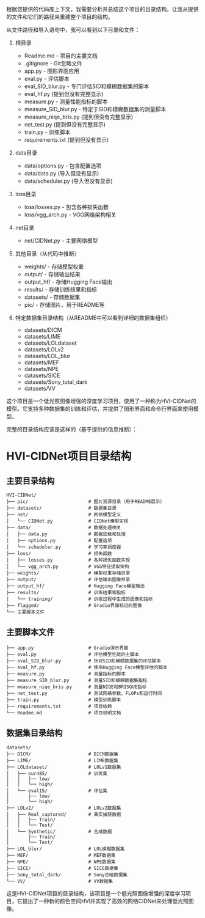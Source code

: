 <think>
根据您提供的代码库上下文，我需要分析并总结这个项目的目录结构。让我从提供的文件和它们的路径来重建整个项目的结构。

从文件路径和导入语句中，我可以看到以下目录和文件：

1. 根目录
   - Readme.md - 项目的主要文档
   - .gitignore - Git忽略文件
   - app.py - 图形界面应用
   - eval.py - 评估脚本
   - eval_SID_blur.py - 专门评估SID和模糊数据集的脚本
   - eval_hf.py (提到但没有完整显示)
   - measure.py - 测量性能指标的脚本
   - measure_SID_blur.py - 特定于SID和模糊数据集的测量脚本
   - measure_niqe_bris.py (提到但没有完整显示)
   - net_test.py (提到但没有完整显示)
   - train.py - 训练脚本
   - requirements.txt (提到但没有显示)

2. data目录
   - data/options.py - 包含配置选项
   - data/data.py (导入但没有显示)
   - data/scheduler.py (导入但没有显示)

3. loss目录
   - loss/losses.py - 包含各种损失函数
   - loss/vgg_arch.py - VGG网络架构相关

4. net目录
   - net/CIDNet.py - 主要网络模型

5. 其他目录（从代码中推断）
   - weights/ - 存储模型权重
   - output/ - 存储输出结果
   - output_hf/ - 存储Hugging Face输出
   - results/ - 存储训练结果和指标
   - datasets/ - 存储数据集
   - pic/ - 存储图片，用于README等

6. 特定数据集目录结构（从README中可以看到详细的数据集组织）
   - datasets/DICM
   - datasets/LIME
   - datasets/LOLdataset
   - datasets/LOLv2
   - datasets/LOL_blur
   - datasets/MEF
   - datasets/NPE
   - datasets/SICE
   - datasets/Sony_total_dark
   - datasets/VV

这个项目是一个低光照图像增强的深度学习项目，使用了一种称为HVI-CIDNet的模型。它支持多种数据集的训练和评估，并提供了图形界面和命令行界面来使用模型。

完整的目录结构应该是这样的（基于提供的信息推断）：
</think>

# HVI-CIDNet项目目录结构

## 主要目录结构

```
HVI-CIDNet/
├── pic/                      # 图片资源目录（用于README展示）
├── datasets/                 # 数据集目录
├── net/                      # 网络模型定义
│   └── CIDNet.py             # CIDNet模型实现
├── data/                     # 数据处理相关
│   ├── data.py               # 数据加载和处理
│   ├── options.py            # 配置选项
│   └── scheduler.py          # 学习率调度器
├── loss/                     # 损失函数
│   ├── losses.py             # 各种损失函数实现
│   └── vgg_arch.py           # VGG特征提取架构
├── weights/                  # 模型权重存储目录
├── output/                   # 评估输出图像目录
├── output_hf/                # Hugging Face模型输出
├── results/                  # 训练结果和指标
│   └── training/             # 训练过程中生成的图像和指标
├── flagged/                  # Gradio界面标记的图像
└── 主要脚本文件
```

## 主要脚本文件

```
├── app.py                    # Gradio演示界面
├── eval.py                   # 评估模型性能的主脚本
├── eval_SID_blur.py          # 针对SID和模糊数据集的评估脚本
├── eval_hf.py                # 使用Hugging Face模型评估的脚本
├── measure.py                # 测量指标的脚本
├── measure_SID_blur.py       # 测量SID和模糊数据集指标
├── measure_niqe_bris.py      # 测量NIQE和BRISQUE指标
├── net_test.py               # 测试网络参数、FLOPs和运行时间
├── train.py                  # 模型训练脚本
├── requirements.txt          # 项目依赖
└── Readme.md                 # 项目说明文档
```

## 数据集目录结构

```
datasets/
├── DICM/                     # DICM数据集
├── LIME/                     # LIME数据集
├── LOLdataset/               # LOLv1数据集
│   ├── our485/               # 训练集
│   │   ├── low/
│   │   └── high/
│   └── eval15/               # 评估集
│       ├── low/
│       └── high/
├── LOLv2/                    # LOLv2数据集
│   ├── Real_captured/        # 真实捕获数据
│   │   ├── Train/
│   │   └── Test/
│   └── Synthetic/            # 合成数据
│       ├── Train/
│       └── Test/
├── LOL_blur/                 # LOL模糊数据集
├── MEF/                      # MEF数据集
├── NPE/                      # NPE数据集
├── SICE/                     # SICE数据集
├── Sony_total_dark/          # Sony总暗数据集
└── VV/                       # VV数据集
```

这是HVI-CIDNet项目的目录结构，该项目是一个低光照图像增强的深度学习项目，它提出了一种新的颜色空间HVI并实现了高效的网络CIDNet来处理低光照图像。
